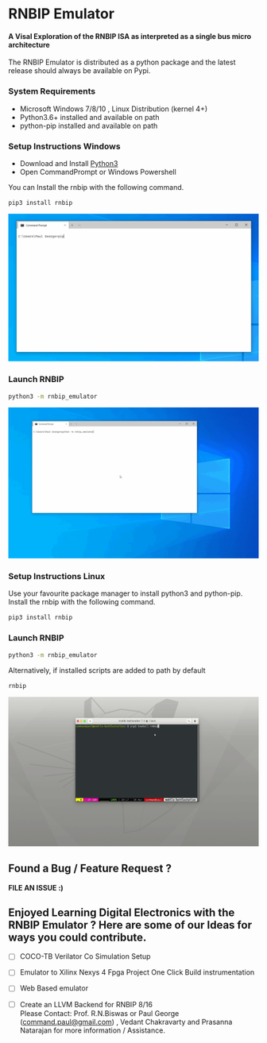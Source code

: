 # RNBIP Emulator
#### A Visal Exploration of the RNBIP ISA as interpreted as a single bus micro architecture

The RNBIP Emulator is distributed as a python package and the latest release should always be available on Pypi.     

### System Requirements
 - Microsoft Windows 7/8/10 , Linux Distribution (kernel 4+)
 - Python3.6+ installed and available on path
 - python-pip installed and available on path

### Setup Instructions Windows
  - Download and Install [Python3](https://www.python.org/downloads/)
  - Open CommandPrompt or Windows Powershell

You can Install the rnbip with the following command.
```bash
pip3 install rnbip
```
![](/docs/test.gif)

### Launch RNBIP
```bash
python3 -m rnbip_emulator
```
![](/docs/test2.gif)
### Setup Instructions Linux
Use your favourite package manager to install python3 and python-pip.   
Install the rnbip with the following command.
```bash
pip3 install rnbip
```
### Launch RNBIP
```bash
python3 -m rnbip_emulator
```
Alternatively, if installed scripts are added to path by default
```bash
rnbip
```
![](docs/rnbip_install_run.gif)
## Found a Bug / Feature Request ?
**FILE AN ISSUE :)**

## Enjoyed Learning Digital Electronics with the RNBIP Emulator ? Here are some of our Ideas for ways you could contribute.
 - [ ] COCO-TB Verilator Co Simulation Setup
 - [ ] Emulator to Xilinx Nexys 4 Fpga Project One Click Build instrumentation
 - [ ] Web Based emulator
 - [ ] Create an LLVM Backend for RNBIP 8/16           
Please Contact: Prof. R.N.Biswas or Paul George (command.paul@gmail.com) , Vedant Chakravarty and Prasanna Natarajan for more information / Assistance.


